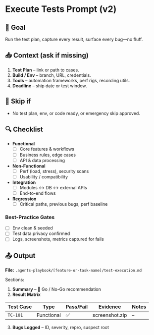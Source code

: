 # Execute Tests Prompt (v2)

## 🎯 Goal
Run the test plan, capture every result, surface every bug—no fluff.

## 📥 Context (ask if missing)
1. **Test Plan** – link or path to cases.
2. **Build / Env** – branch, URL, credentials.
3. **Tools** – automation frameworks, perf rigs, recording utils.
4. **Deadline** – ship date or test window.

## 🚦 Skip if
- No test plan, env, or code ready, or emergency skip approved.

## 🔍 Checklist
- **Functional**  
  - [ ] Core features & workflows  
  - [ ] Business rules, edge cases  
  - [ ] API & data processing  

- **Non-Functional**  
  - [ ] Perf (load, stress), security scans  
  - [ ] Usability / compatibility  

- **Integration**  
  - [ ] Modules ↔ DB ↔ external APIs  
  - [ ] End-to-end flows  

- **Regression**  
  - [ ] Critical paths, previous bugs, perf baseline  

### Best-Practice Gates
- [ ] Env clean & seeded  
- [ ] Test data privacy confirmed  
- [ ] Logs, screenshots, metrics captured for fails  

## 📤 Output
**File:** `.agents-playbook/[feature-or-task-name]/test-execution.md`

Sections:
1. **Summary** – 🚦 Go / No-Go recommendation  
2. **Result Matrix**

| Test Case | Type | Pass/Fail | Evidence | Notes |
|-----------|------|-----------|----------|-------|
| `TC-101` | Functional | ✅ | screenshot.zip | – |

3. **Bugs Logged** – ID, severity, repro, suspect root
